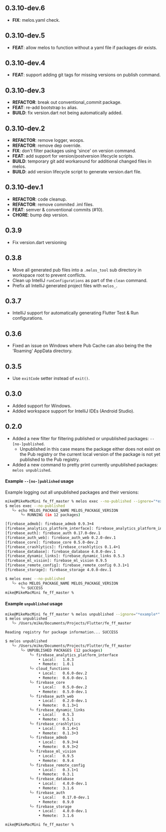 ## 0.3.10-dev.6

 - **FIX**: melos.yaml check.

## 0.3.10-dev.5

 - **FEAT**: allow melos to function without a yaml file if packages dir exists.

## 0.3.10-dev.4

 - **FEAT**: support adding git tags for missing versions on publish command.

## 0.3.10-dev.3

 - **REFACTOR**: break out conventional_commit package.
 - **FEAT**: re-add bootstrap `bs` alias.
 - **BUILD**: fix version.dart not being automatically added.

## 0.3.10-dev.2

 - **REFACTOR**: remove logger, woops.
 - **REFACTOR**: remove dep override.
 - **FIX**: don't filter packages using 'since' on version command.
 - **FEAT**: add support for version/postversion lifecycle scripts.
 - **BUILD**: temporary git add workaround for additional changed files in melos.
 - **BUILD**: add version lifecycle script to generate version.dart file.

## 0.3.10-dev.1

 - **REFACTOR**: code cleanup.
 - **REFACTOR**: remove commited .iml files.
 - **FEAT**: semver & conventional commits (#10).
 - **CHORE**: bump dep version.

## 0.3.9

- Fix version.dart versioning

## 0.3.8

- Move all generated pub files into a `.melos_tool` sub directory in workspace root to prevent conflicts.
- Clean up IntelliJ `runConfigurations` as part of the `clean` command.
- Prefix all IntelliJ generated project files with `melos_`.

## 0.3.7

- IntelliJ support for automatically generating Flutter Test & Run configurations.

## 0.3.6

- Fixed an issue on Windows where Pub Cache can also being the the 'Roaming' AppData directory.

## 0.3.5

- Use `exitCode` setter instead of `exit()`.

## 0.3.0

- Added support for Windows.
- Added workspace support for IntelliJ IDEs (Android Studio).

## 0.2.0

- Added a new filter for filtering published or unpublished packages: `--[no-]published`.
  - Unpublished in this case means the package either does not exist on the Pub registry or the current local version of the package is not yet published to the Pub registry.
- Added a new command to pretty print currently unpublished packages: `melos unpublished`.

#### Example `--[no-]published` usage

Example logging out all unpublished packages and their versions:

```bash
mike@MikeMacMini fe_ff_master % melos exec --no-published --ignore="*example*" -- echo MELOS_PACKAGE_NAME MELOS_PACKAGE_VERSION
$ melos exec --no-published
   └> echo MELOS_PACKAGE_NAME MELOS_PACKAGE_VERSION
       └> RUNNING (in 12 packages)

[firebase_admob]: firebase_admob 0.9.3+4
[firebase_analytics_platform_interface]: firebase_analytics_platform_interface 1.0.3
[firebase_auth]: firebase_auth 0.17.0-dev.1
[firebase_auth_web]: firebase_auth_web 0.2.0-dev.1
[firebase_core]: firebase_core 0.5.0-dev.2
[firebase_crashlytics]: firebase_crashlytics 0.1.4+1
[firebase_database]: firebase_database 4.0.0-dev.1
[firebase_dynamic_links]: firebase_dynamic_links 0.5.3
[firebase_ml_vision]: firebase_ml_vision 0.9.5
[firebase_remote_config]: firebase_remote_config 0.3.1+1
[firebase_storage]: firebase_storage 4.0.0-dev.1

$ melos exec --no-published
   └> echo MELOS_PACKAGE_NAME MELOS_PACKAGE_VERSION
       └> SUCCESS
mike@MikeMacMini fe_ff_master %
```

#### Example `unpublished` usage

```bash
mike@MikeMacMini fe_ff_master % melos unpublished --ignore="*example*"
$ melos unpublished
   └> /Users/mike/Documents/Projects/Flutter/fe_ff_master

Reading registry for package information... SUCCESS

$ melos unpublished
   └> /Users/mike/Documents/Projects/Flutter/fe_ff_master
       └> UNPUBLISHED PACKAGES (12 packages)
           └> firebase_analytics_platform_interface
               • Local:   1.0.3
               • Remote:  1.0.1
           └> cloud_functions
               • Local:   0.6.0-dev.2
               • Remote:  0.6.0-dev.1
           └> firebase_core
               • Local:   0.5.0-dev.2
               • Remote:  0.5.0-dev.1
           └> firebase_auth_web
               • Local:   0.2.0-dev.1
               • Remote:  0.1.3+1
           └> firebase_dynamic_links
               • Local:   0.5.3
               • Remote:  0.5.1
           └> firebase_crashlytics
               • Local:   0.1.4+1
               • Remote:  0.1.3+3
           └> firebase_admob
               • Local:   0.9.3+4
               • Remote:  0.9.3+2
           └> firebase_ml_vision
               • Local:   0.9.5
               • Remote:  0.9.4
           └> firebase_remote_config
               • Local:   0.3.1+1
               • Remote:  0.3.1
           └> firebase_database
               • Local:   4.0.0-dev.1
               • Remote:  3.1.6
           └> firebase_auth
               • Local:   0.17.0-dev.1
               • Remote:  0.9.0
           └> firebase_storage
               • Local:   4.0.0-dev.1
               • Remote:  3.1.6

mike@MikeMacMini fe_ff_master %
```
